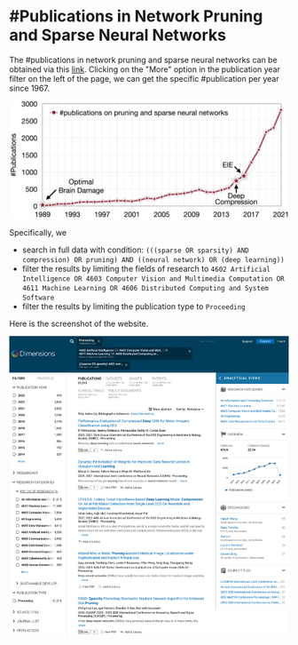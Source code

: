 # #Publications in Network Pruning and Sparse Neural Networks

The #publications in network pruning and sparse neural networks can be obtained via this [link](https://app.dimensions.ai/discover/publication?search_mode=content&search_text=(((sparse%20OR%20sparsity)%20AND%20compression)%20OR%20pruning)%20AND%20((neural%20network)%20OR%20(Deep%20Learning))&search_type=kws&search_field=full_search&or_facet_publication_type=proceeding&or_facet_for=80181&or_facet_for=80182&or_facet_for=80190&or_facet_for=80185). Clicking on the "More" option in the publication year filter on the left of the page, we can get the specific #publication per year since 1967.

![#publications in network pruning and sparse neural networks](publications.png)

Specifically, we 
  - search in full data with condition: ``(((sparse OR sparsity) AND compression) OR pruning) AND ((neural network) OR (deep learning))``
  - filter the results by limiting the fields of research to ``4602 Artificial Intelligence OR 4603 Computer Vision and Multimedia Computation OR 4611 Machine Learning OR 4606 Distributed Computing and System Software``
  - filter the results by limiting the publication type to ``Proceeding``

Here is the screenshot of the website.

![Screenshot of the Website](screenshot.png)
